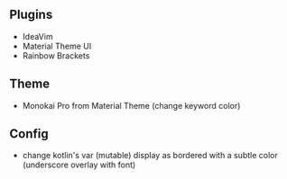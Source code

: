 ## Plugins

- IdeaVim
- Material Theme UI
- Rainbow Brackets

## Theme

- Monokai Pro from Material Theme (change keyword color)

## Config

- change kotlin's var (mutable) display as bordered with a subtle color (underscore overlay with font)
